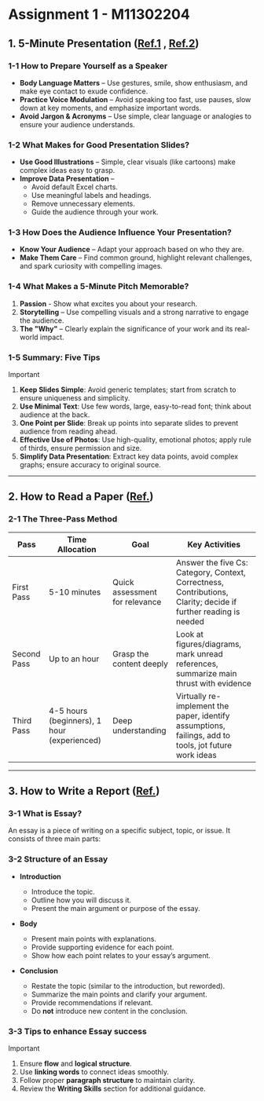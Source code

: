 # Assignment 1 - M11302204

## 1. 5-Minute Presentation ([Ref.1](https://gradcareers.cornell.edu/spotlights/tips-for-a-5-minute-research-presentation/) , [Ref.2](https://www.youtube.com/watch?v=YVgS_opYacQ))

### 1-1 How to Prepare Yourself as a Speaker
- **Body Language Matters** – Use gestures, smile, show enthusiasm, and make eye contact to exude confidence.
- **Practice Voice Modulation** – Avoid speaking too fast, use pauses, slow down at key moments, and emphasize important words.
- **Avoid Jargon & Acronyms** – Use simple, clear language or analogies to ensure your audience understands.

### 1-2 What Makes for Good Presentation Slides?
- **Use Good Illustrations** – Simple, clear visuals (like cartoons) make complex ideas easy to grasp.
- **Improve Data Presentation** – 
  - Avoid default Excel charts.
  - Use meaningful labels and headings.
  - Remove unnecessary elements.
  - Guide the audience through your work.

### 1-3 How Does the Audience Influence Your Presentation?
- **Know Your Audience** – Adapt your approach based on who they are.
- **Make Them Care** – Find common ground, highlight relevant challenges, and spark curiosity with compelling images.

### 1-4 What Makes a 5-Minute Pitch Memorable?
1. **Passion** - Show what excites you about your research.
2. **Storytelling** – Use compelling visuals and a strong narrative to engage the audience.
3. **The "Why"** – Clearly explain the significance of your work and its real-world impact.

### 1-5 Summary: Five Tips
> [!IMPORTANT]
> 1. **Keep Slides Simple**: Avoid generic templates; start from scratch to ensure uniqueness and simplicity.
> 2. **Use Minimal Text**: Use few words, large, easy-to-read font; think about audience at the back.
> 3. **One Point per Slide**: Break up points into separate slides to prevent audience from reading ahead.
> 4. **Effective Use of Photos**: Use high-quality, emotional photos; apply rule of thirds, ensure permission and size.
> 5. **Simplify Data Presentation**: Extract key data points, avoid complex graphs; ensure accuracy to original source.

---

## 2. How to Read a Paper ([Ref.](https://web.stanford.edu/class/ee384m/Handouts/HowtoReadPaper.pdf))
### 2-1 The Three-Pass Method
| Pass        | Time Allocation                          | Goal                           | Key Activities |
|------------|------------------------------------|-------------------------------|----------------|
| First Pass | 5-10 minutes                     | Quick assessment for relevance | Answer the five Cs: Category, Context, Correctness, Contributions, Clarity; decide if further reading is needed |
| Second Pass | Up to an hour                    | Grasp the content deeply       | Look at figures/diagrams, mark unread references, summarize main thrust with evidence |
| Third Pass  | 4-5 hours (beginners), 1 hour (experienced) | Deep understanding            | Virtually re-implement the paper, identify assumptions, failings, add to tools, jot future work ideas |

---
## 3. How to Write a Report ([Ref.](https://www.openpolytechnic.ac.nz/current-students/study-tips-and-techniques/assignments/assignment-types/))
### 3-1 What is Essay?
An essay is a piece of writing on a specific subject, topic, or issue. It consists of three main parts:


### 3-2 Structure of an Essay
* **Introduction**  
  - Introduce the topic.  
  - Outline how you will discuss it.  
  - Present the main argument or purpose of the essay.  

* **Body**  
  - Present main points with explanations.  
  - Provide supporting evidence for each point.  
  - Show how each point relates to your essay’s argument.  

* **Conclusion**  
  - Restate the topic (similar to the introduction, but reworded).  
  - Summarize the main points and clarify your argument.  
  - Provide recommendations if relevant.  
  - Do **not** introduce new content in the conclusion. 
### 3-3 Tips to enhance Essay success
> [!IMPORTANT]
> 1.  Ensure **flow** and **logical structure**.
> 2.  Use **linking words** to connect ideas smoothly.
> 3.  Follow proper **paragraph structure** to maintain clarity.
> 4.  Review the **Writing Skills** section for additional guidance.  
